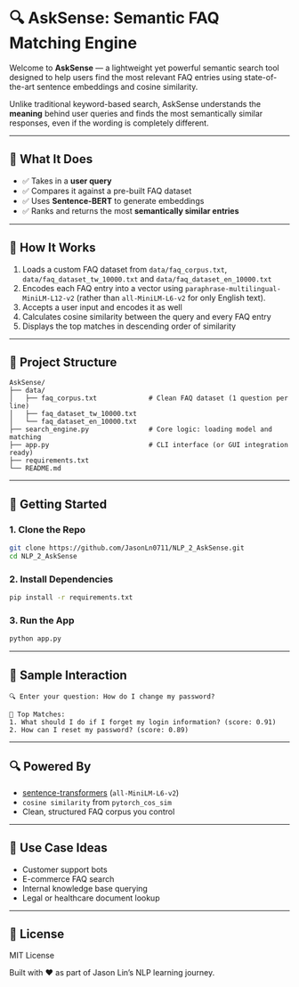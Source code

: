 # 🔍 AskSense: Semantic FAQ Matching Engine

Welcome to **AskSense** — a lightweight yet powerful semantic search tool designed to help users find the most relevant FAQ entries using state-of-the-art sentence embeddings and cosine similarity.

Unlike traditional keyword-based search, AskSense understands the **meaning** behind user queries and finds the most semantically similar responses, even if the wording is completely different.

---

## 🧠 What It Does

- ✅ Takes in a **user query**
- ✅ Compares it against a pre-built FAQ dataset
- ✅ Uses **Sentence-BERT** to generate embeddings
- ✅ Ranks and returns the most **semantically similar entries**

---

## 🚀 How It Works

1. Loads a custom FAQ dataset from `data/faq_corpus.txt`, `data/faq_dataset_tw_10000.txt` and `data/faq_dataset_en_10000.txt`
2. Encodes each FAQ entry into a vector using `paraphrase-multilingual-MiniLM-L12-v2` (rather than `all-MiniLM-L6-v2` for only English text).
3. Accepts a user input and encodes it as well
4. Calculates cosine similarity between the query and every FAQ entry
5. Displays the top matches in descending order of similarity

---

## 📁 Project Structure

```
AskSense/
├── data/
│   ├── faq_corpus.txt             # Clean FAQ dataset (1 question per line)
│   ├── faq_dataset_tw_10000.txt   
│   └── faq_dataset_en_10000.txt   
├── search_engine.py               # Core logic: loading model and matching
├── app.py                         # CLI interface (or GUI integration ready)
├── requirements.txt
└── README.md
```

---

## 🔧 Getting Started

### 1. Clone the Repo
```bash
git clone https://github.com/JasonLn0711/NLP_2_AskSense.git
cd NLP_2_AskSense
```

### 2. Install Dependencies
```bash
pip install -r requirements.txt
```

### 3. Run the App
```bash
python app.py
```

---

## 📘 Sample Interaction
```
🔍 Enter your question: How do I change my password?

📌 Top Matches:
1. What should I do if I forget my login information? (score: 0.91)
2. How can I reset my password? (score: 0.89)
```

---

## 🔍 Powered By
- [sentence-transformers](https://www.sbert.net/) (`all-MiniLM-L6-v2`)
- `cosine similarity` from `pytorch_cos_sim`
- Clean, structured FAQ corpus you control

---

## 🧠 Use Case Ideas
- Customer support bots
- E-commerce FAQ search
- Internal knowledge base querying
- Legal or healthcare document lookup

---

## 📜 License
MIT License

Built with ❤️ as part of Jason Lin’s NLP learning journey.
